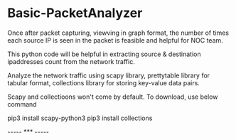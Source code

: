 # Basic-PacketAnalyzer

Once after packet capturing, viewving in graph format, the number of times each source IP is seen in the packet is feasible and helpful for NOC team.

This python code will be helpful in extracting source & destination ipaddresses count from the network traffic.

Analyze the network traffic using scapy library, prettytable library for tabular format, collections library for storing key-value data pairs.

Scapy and collectioons won't come by default. To download, use below command

pip3 install scapy-python3
pip3 install collections

----- ***  -----
